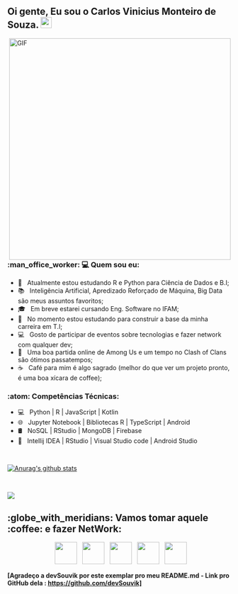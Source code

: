 <h2> Oi gente, Eu sou o Carlos Vinicius Monteiro de Souza. <img src="https://github.com/souvikguria98/souvikguria98/blob/master/Hi.gif" width="25"></h2>
<img align="right" alt="GIF" src="https://becode.com.br/wp-content/uploads/2016/10/Por-que-usar-JavaScript.gif" width="500"/>

<h3> :man_office_worker: 💻 Quem sou eu: </h3>

- 🔭 &nbsp; Atualmente estou estudando R e Python para Ciência de Dados e B.I;
- :books: &nbsp; Inteligência Artificial, Apredizado Reforçado de Máquina, Big Data são meus assuntos favoritos;
- 🎓 &nbsp; Em breve estarei cursando Eng. Software no IFAM;
- 💼 &nbsp; No momento estou estudando para construir a base da minha carreira em T.I;
- :computer: &nbsp; Gosto de participar de eventos sobre tecnologias e fazer network com qualquer dev;
- :iphone: &nbsp; Uma boa partida online de Among Us e um tempo no Clash of Clans são ótimos passatempos;
- ☕ &nbsp; Café para mim é algo sagrado (melhor do que ver um projeto pronto, é uma boa xícara de coffee);

<h3>:atom: Competências Técnicas: </h3>

- 💻 &nbsp; Python | R | JavaScript | Kotlin  
- 🌐 &nbsp; Jupyter Notebook | Bibliotecas R | TypeScript | Android 
- 🛢 &nbsp; NoSQL | RStudio | MongoDB | Firebase
- 🔧 &nbsp; Intellij IDEA | RStudio | Visual Studio code | Android Studio

<br>

<a href="https://github-readme-stats.vercel.app/api?username=carlosvinimsouza"><img align="center" src="https://github-readme-stats.vercel.app/api?username=carlosvinimsouza&show_icons=true&include_all_commits=true&theme=radical" alt="Anurag's github stats" />
</a>

</br>

<a href="https://github-readme-stats.vercel.app/api/top-langs/?username=carlosvinimsouza"><img align="center" src="https://github-readme-stats.vercel.app/api/top-langs/?username=carlosvinimsouza&layout=compact&theme=radical" />
</a>

<h2> :globe_with_meridians: Vamos tomar aquele :coffee: e fazer NetWork: </h2>

<p align="center">
&nbsp; <a href="https://twitter.com/CarlosViniMS1/" target="_blank" rel="noopener noreferrer"><img src="https://img.icons8.com/plasticine/100/000000/twitter.png" width="50" /></a>  
&nbsp; <a href="https://www.instagram.com/carlosvinimsouza/" target="_blank" rel="noopener noreferrer"><img src="https://img.icons8.com/plasticine/100/000000/instagram.png" width="50" /></a>  
&nbsp; <a href="https://www.linkedin.com/in/carlos-souza-technology/" target="_blank" rel="noopener noreferrer"><img src="https://img.icons8.com/plasticine/100/000000/linkedin.png" width="50" /></a>
&nbsp; <a href="mailto:vinicius.souza5530@gmail.com" target="_blank" rel="noopener noreferrer"><img src="https://img.icons8.com/plasticine/100/000000/gmail.png"  width="50" /></a>
&nbsp; <a href="https://app.rocketseat.com.br/me/carlos-vinicius-monteiro-de-souza-05677" target="_blank" rel="noopener noreferrer"><img src="https://img.icons8.com/plasticine/100/000000/swift.png" width="50" /></a> 
</p>

**[Agradeço a devSouvik por este exemplar pro meu README.md - Link pro GitHub dela : https://github.com/devSouvik]**
